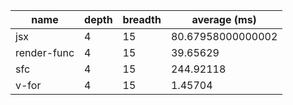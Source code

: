 | name        | depth | breadth | average (ms)      |
| ----------- | ----- | ------- | ----------------- |
| jsx         | 4     | 15      | 80.67958000000002 |
| render-func | 4     | 15      | 39.65629          |
| sfc         | 4     | 15      | 244.92118         |
| v-for       | 4     | 15      | 1.45704           |